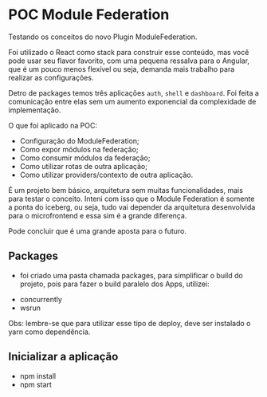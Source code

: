 # POC Module Federation

Testando os conceitos do novo Plugin ModuleFederation.

Foi utilizado o React como stack para construir esse conteúdo, mas você pode usar seu flavor favorito, com uma pequena ressalva para o
Angular, que é um pouco menos flexível ou seja, demanda mais trabalho para realizar as configurações.

Detro de packages temos três aplicações `auth`, `shell` e `dashboard`. Foi feita a comunicação entre elas sem um aumento 
exponencial da complexidade de implementação.

O que foi aplicado na POC:

* Configuração do ModuleFederation;
* Como expor módulos na federação;
* Como consumir módulos da federação;
* Como utilizar rotas de outra aplicação;
* Como utilizar providers/contexto de outra aplicação.

É um projeto bem básico, arquitetura sem muitas funcionalidades, mais para testar o conceito. Inteni com isso que o Module Federation é somente 
a ponta do iceberg, ou seja, tudo vai depender da arquitetura desenvolvida para o microfrontend e essa sim é a grande diferença.

Pode concluir que é uma grande aposta para o futuro.

## Packages

- foi criado uma pasta chamada packages, para simplificar o build do projeto, pois para fazer o build paralelo dos Apps, utilizei:
* concurrently
* wsrun

Obs: lembre-se que para utilizar esse tipo de deploy, deve ser instalado o yarn como dependência.

## Inicializar a aplicação

* npm install
* npm start
